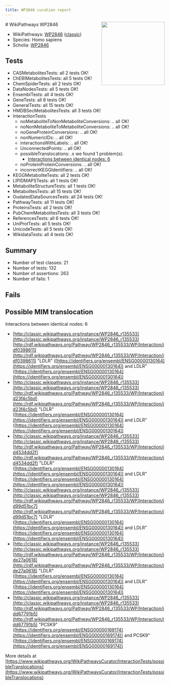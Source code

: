 ```yaml
---
title: WP2846 curation report
---
```


<img style="float: right; width: 200px" src="https://upload.wikimedia.org/wikipedia/commons/thumb/8/83/Wplogo_with_text_500.png/640px-Wplogo_with_text_500.png" />
# WikiPathways WP2846

* WikiPathways: [WP2846](https://wikipathways.org/pathways/WP2846) ([classic](https://classic.wikipathways.org/instance/WP2846))
* Species: Homo sapiens
* Scholia: [WP2846](https://scholia.toolforge.org/wikipathways/WP2846)
## Tests
* CASMetabolitesTests: all 2 tests OK!
* ChEBIMetabolitesTests: all 5 tests OK!
* ChemSpiderTests: all 2 tests OK!
* DataNodesTests: all 5 tests OK!
* EnsemblTests: all 4 tests OK!
* GeneTests: all 8 tests OK!
* GeneralTests: all 15 tests OK!
* HMDBSecMetabolitesTests: all 3 tests OK!
* InteractionTests
    * noMetaboliteToNonMetaboliteConversions: .. all OK!
    * noNonMetaboliteToMetaboliteConversions: .. all OK!
    * noGeneProteinConversions: .. all OK!
    * nonNumericIDs: .. all OK!
    * interactionsWithLabels: .. all OK!
    * UnconnectedPoints: .. all OK!
    * possibleTranslocations: .x we found 1 problem(s):
        * [Interactions between identical nodes: 6](#1c11820b)
    * noProteinProteinConversions: .. all OK!
    * incorrectKEGGIdentifiers: .. all OK!
* KEGGMetaboliteTests: all 2 tests OK!
* LIPIDMAPSTests: all 1 tests OK!
* MetaboliteStructureTests: all 1 tests OK!
* MetabolitesTests: all 15 tests OK!
* OudatedDataSourcesTests: all 24 tests OK!
* PathwayTests: all 11 tests OK!
* ProteinsTests: all 2 tests OK!
* PubChemMetabolitesTests: all 3 tests OK!
* ReferencesTests: all 6 tests OK!
* UniProtTests: all 5 tests OK!
* UnicodeTests: all 5 tests OK!
* WikidataTests: all 4 tests OK!


## Summary

* Number of test classes: 21
* Number of tests: 132
* Number of assertions: 263
* Number of fails: 1

## Fails

<a name="1c11820b" />

## Possible MIM translocation

Interactions between identical nodes: 6

* [http://classic.wikipathways.org/instance/WP2846_r135533](http://classic.wikipathways.org/instance/WP2846_r135533) [http://rdf.wikipathways.org/Pathway/WP2846_r135533/WP/Interaction/idf0398611](http://rdf.wikipathways.org/Pathway/WP2846_r135533/WP/Interaction/idf0398611) "LDLR" ([https://identifiers.org/ensembl/ENSG00000130164](https://identifiers.org/ensembl/ENSG00000130164)) and 
LDLR" ([https://identifiers.org/ensembl/ENSG00000130164](https://identifiers.org/ensembl/ENSG00000130164))
* [http://classic.wikipathways.org/instance/WP2846_r135533](http://classic.wikipathways.org/instance/WP2846_r135533) [http://rdf.wikipathways.org/Pathway/WP2846_r135533/WP/Interaction/id23f4c5bd](http://rdf.wikipathways.org/Pathway/WP2846_r135533/WP/Interaction/id23f4c5bd) "LDLR" ([https://identifiers.org/ensembl/ENSG00000130164](https://identifiers.org/ensembl/ENSG00000130164)) and 
LDLR" ([https://identifiers.org/ensembl/ENSG00000130164](https://identifiers.org/ensembl/ENSG00000130164))
* [http://classic.wikipathways.org/instance/WP2846_r135533](http://classic.wikipathways.org/instance/WP2846_r135533) [http://rdf.wikipathways.org/Pathway/WP2846_r135533/WP/Interaction/id4534dd2f](http://rdf.wikipathways.org/Pathway/WP2846_r135533/WP/Interaction/id4534dd2f) "LDLR" ([https://identifiers.org/ensembl/ENSG00000130164](https://identifiers.org/ensembl/ENSG00000130164)) and 
LDLR" ([https://identifiers.org/ensembl/ENSG00000130164](https://identifiers.org/ensembl/ENSG00000130164))
* [http://classic.wikipathways.org/instance/WP2846_r135533](http://classic.wikipathways.org/instance/WP2846_r135533) [http://rdf.wikipathways.org/Pathway/WP2846_r135533/WP/Interaction/id99d51bc7](http://rdf.wikipathways.org/Pathway/WP2846_r135533/WP/Interaction/id99d51bc7) "LDLR" ([https://identifiers.org/ensembl/ENSG00000130164](https://identifiers.org/ensembl/ENSG00000130164)) and 
LDLR" ([https://identifiers.org/ensembl/ENSG00000130164](https://identifiers.org/ensembl/ENSG00000130164))
* [http://classic.wikipathways.org/instance/WP2846_r135533](http://classic.wikipathways.org/instance/WP2846_r135533) [http://rdf.wikipathways.org/Pathway/WP2846_r135533/WP/Interaction/ide27a0618](http://rdf.wikipathways.org/Pathway/WP2846_r135533/WP/Interaction/ide27a0618) "LDLR" ([https://identifiers.org/ensembl/ENSG00000130164](https://identifiers.org/ensembl/ENSG00000130164)) and 
LDLR" ([https://identifiers.org/ensembl/ENSG00000130164](https://identifiers.org/ensembl/ENSG00000130164))
* [http://classic.wikipathways.org/instance/WP2846_r135533](http://classic.wikipathways.org/instance/WP2846_r135533) [http://rdf.wikipathways.org/Pathway/WP2846_r135533/WP/Interaction/idd67791b5](http://rdf.wikipathways.org/Pathway/WP2846_r135533/WP/Interaction/idd67791b5) "PCSK9" ([https://identifiers.org/ensembl/ENSG00000169174](https://identifiers.org/ensembl/ENSG00000169174)) and 
PCSK9" ([https://identifiers.org/ensembl/ENSG00000169174](https://identifiers.org/ensembl/ENSG00000169174))


More details at [https://www.wikipathways.org/WikiPathwaysCurator/InteractionTests/possibleTranslocations](https://www.wikipathways.org/WikiPathwaysCurator/InteractionTests/possibleTranslocations)

